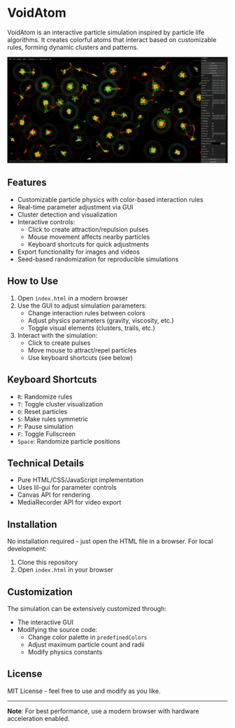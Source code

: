 # VoidAtom

VoidAtom is an interactive particle simulation inspired by particle life algorithms. It creates colorful atoms that interact based on customizable rules, forming dynamic clusters and patterns.

![VoidAtom Screenshot](https://raw.githubusercontent.com/Sacrafex/VoidAtom/refs/heads/main/img/Screenshot_20250610_230155.png)

## Features

- Customizable particle physics with color-based interaction rules
- Real-time parameter adjustment via GUI
- Cluster detection and visualization
- Interactive controls:
  - Click to create attraction/repulsion pulses
  - Mouse movement affects nearby particles
  - Keyboard shortcuts for quick adjustments
- Export functionality for images and videos
- Seed-based randomization for reproducible simulations

## How to Use

1. Open `index.html` in a modern browser
2. Use the GUI to adjust simulation parameters:
   - Change interaction rules between colors
   - Adjust physics parameters (gravity, viscosity, etc.)
   - Toggle visual elements (clusters, trails, etc.)
3. Interact with the simulation:
   - Click to create pulses
   - Move mouse to attract/repel particles
   - Use keyboard shortcuts (see below)

## Keyboard Shortcuts

- `R`: Randomize rules
- `T`: Toggle cluster visualization
- `O`: Reset particles
- `S`: Make rules symmetric
- `P`: Pause simulation
- `F`: Toggle Fullscreen
- `Space`: Randomize particle positions

## Technical Details

- Pure HTML/CSS/JavaScript implementation
- Uses lil-gui for parameter controls
- Canvas API for rendering
- MediaRecorder API for video export

## Installation

No installation required - just open the HTML file in a browser. For local development:

1. Clone this repository
2. Open `index.html` in your browser

## Customization

The simulation can be extensively customized through:
- The interactive GUI
- Modifying the source code:
  - Change color palette in `predefinedColors`
  - Adjust maximum particle count and radii
  - Modify physics constants

## License

MIT License - feel free to use and modify as you like.

---

**Note**: For best performance, use a modern browser with hardware acceleration enabled.
